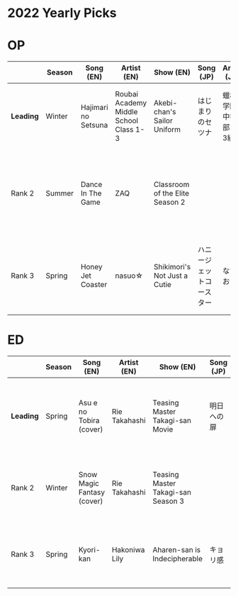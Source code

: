 # 2022 Yearly Picks

# OP
|             | Season    | Song (EN)           | Artist (EN)                            | Show (EN)                       | Song (JP)                | Artist (JP)          | Show (JP)                      |
| ----------- | --- | ------------------- | -------------------------------------- | ------------------------------- | ------------------------ | -------------------- | ------------------------------ |
| **Leading** | Winter    | Hajimari no Setsuna | Roubai Academy Middle School Class 1-3 | Akebi-chan's Sailor Uniform     | はじまりのセツナ         | 蠟梅学園中等部1年3組 | 明日ちゃんのセーラー服         |
| Rank 2      | Summer    | Dance In The Game   | ZAQ                                    | Classroom of the Elite Season 2 |                          |                      | ようこそ実力至上主義の教室へ２ |
| Rank 3      | Spring    | Honey Jet Coaster   | nasuo☆                                 | Shikimori's Not Just a Cutie    | ハニージェットコースター | なすお☆              | 可愛いだけじゃない式守さん     |

# ED
|             | Season | Song (EN)                  | Artist (EN)   | Show (EN)                          | Song (JP)  | Artist (JP)    | Show (JP)                     |
| ----------- | ------ | -------------------------- | ------------- | ---------------------------------- | ---------- | -------------- | ----------------------------- |
| **Leading** | Spring | Asu e no Tobira (cover)    | Rie Takahashi | Teasing Master Takagi-san Movie    | 明日への扉 | 高橋 李依      | からかい上手の高木さん 劇場版 |
| Rank 2      | Winter | Snow Magic Fantasy (cover) | Rie Takahashi | Teasing Master Takagi-san Season 3 |            | 高橋 李依      | からかい上手の高木さん３      |
| Rank 3      | Spring | Kyori-kan                  | Hakoniwa Lily | Aharen-san is Indecipherable       | キョリ感   | ハコニワリリィ | 阿波連さんははかれない        |

